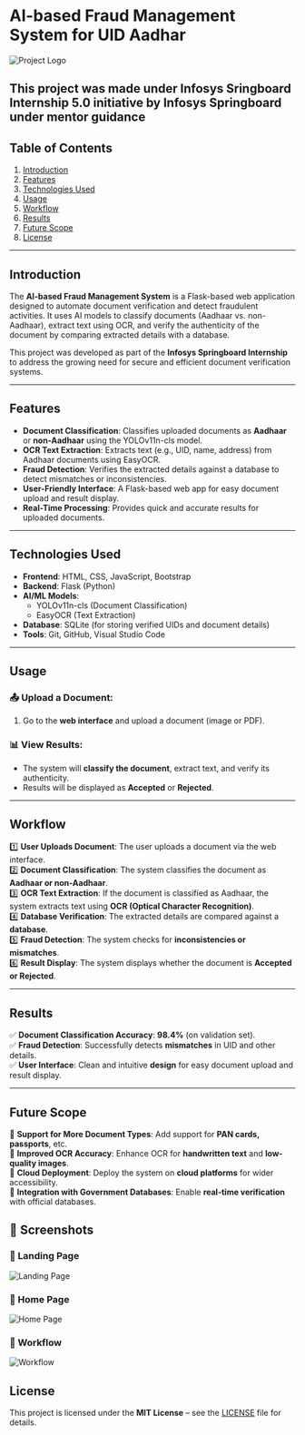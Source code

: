 # AI-based Fraud Management System for UID Aadhar

![Project Logo](https://encrypted-tbn0.gstatic.com/images?q=tbn:ANd9GcSRxp3boQ_bYvCBCvWLwqe-5g3YksR4_mchZA&s)

## This project was made under Infosys Sringboard Internship 5.0 initiative by Infosys Springboard under mentor guidance

## Table of Contents
1. [Introduction](#introduction)
2. [Features](#features)
3. [Technologies Used](#technologies-used)
4. [Usage](#usage)
5. [Workflow](#workflow)
6. [Results](#results)
7. [Future Scope](#future-scope)
8. [License](#license)

---

## Introduction
The **AI-based Fraud Management System** is a Flask-based web application designed to automate document verification and detect fraudulent activities. It uses AI models to classify documents (Aadhaar vs. non-Aadhaar), extract text using OCR, and verify the authenticity of the document by comparing extracted details with a database.

This project was developed as part of the **Infosys Springboard Internship** to address the growing need for secure and efficient document verification systems.

---

## Features
- **Document Classification**: Classifies uploaded documents as **Aadhaar** or **non-Aadhaar** using the YOLOv11n-cls model.
- **OCR Text Extraction**: Extracts text (e.g., UID, name, address) from Aadhaar documents using EasyOCR.
- **Fraud Detection**: Verifies the extracted details against a database to detect mismatches or inconsistencies.
- **User-Friendly Interface**: A Flask-based web app for easy document upload and result display.
- **Real-Time Processing**: Provides quick and accurate results for uploaded documents.

---

## Technologies Used
- **Frontend**: HTML, CSS, JavaScript, Bootstrap
- **Backend**: Flask (Python)
- **AI/ML Models**:
  - YOLOv11n-cls (Document Classification)
  - EasyOCR (Text Extraction)
- **Database**: SQLite (for storing verified UIDs and document details)
- **Tools**: Git, GitHub, Visual Studio Code

---

## Usage  

### 📤 Upload a Document:  
1. Go to the **web interface** and upload a document (image or PDF).  

### 📊 View Results:  
- The system will **classify the document**, extract text, and verify its authenticity.  
- Results will be displayed as **Accepted** or **Rejected**.  

---

## Workflow  

1️⃣ **User Uploads Document**: The user uploads a document via the web interface.  
2️⃣ **Document Classification**: The system classifies the document as **Aadhaar or non-Aadhaar**.  
3️⃣ **OCR Text Extraction**: If the document is classified as Aadhaar, the system extracts text using **OCR (Optical Character Recognition)**.  
4️⃣ **Database Verification**: The extracted details are compared against a **database**.  
5️⃣ **Fraud Detection**: The system checks for **inconsistencies or mismatches**.  
6️⃣ **Result Display**: The system displays whether the document is **Accepted or Rejected**.  

---

## Results  

✅ **Document Classification Accuracy**: **98.4%** (on validation set).  
✅ **Fraud Detection**: Successfully detects **mismatches** in UID and other details.  
✅ **User Interface**: Clean and intuitive **design** for easy document upload and result display.  

---

## Future Scope  

🚀 **Support for More Document Types**: Add support for **PAN cards, passports**, etc.  
🚀 **Improved OCR Accuracy**: Enhance OCR for **handwritten text** and **low-quality images**.  
🚀 **Cloud Deployment**: Deploy the system on **cloud platforms** for wider accessibility.  
🚀 **Integration with Government Databases**: Enable **real-time verification** with official databases.  

## 📸 Screenshots  

### 🔹 Landing Page  
![Landing Page](https://github.com/user-attachments/assets/aaf47120-1405-48ea-8a95-95b5a90af5c3)  

### 🔹 Home Page  
![Home Page](https://github.com/user-attachments/assets/bd5b3073-f3b7-4297-a18d-aea34d961d98)  

### 🔹 Workflow  
![Workflow](https://github.com/user-attachments/assets/94452541-3f6e-40b6-b8d8-48fdbd3f469f)  

## License  
This project is licensed under the **MIT License** – see the [LICENSE](./LICENSE) file for details.
